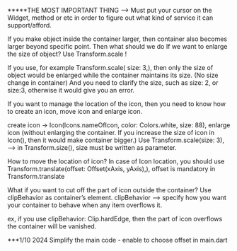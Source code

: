*****THE MOST IMPORTANT THING —> Must put your cursor on the Widget, method or etc in order to figure out what kind of service it can support/afford.

If you make object inside the container larger, then container also becomes larger beyond specific point.
Then what should we do If we want to enlarge the size of object?
Use Transform.scale !

If you use, for example Transform.scale( size: 3,), then only the size of object would be enlarged while the container maintains its size. (No size change in container)
And you need to clarify the size, such as size: 2, or size:3, otherwise it would give you an error.

If you want to manage the location of the icon, then you need to know how to create an icon, move icon and enlarge icon.

create icon -> Icon(Icons.nameOfIcon, color: Colors.white, size: 88),
enlarge icon (without enlarging the container. If you increase the size of icon in Icon(), then it would make container bigger.) 
Use Transform.scale(size: 3), —> in Transform.size(), size must be written as parameter.


How to move the location of icon?
In case of Icon location, you should use Transform.translate(offset: Offset(xAxis, yAxis),),
offset is mandatory in Transform.translate


What if you want to cut off the part of icon outside the container?
Use clipBehavior as container’s element.
clipBehavior —> specify how you want your container to behave when any item overflows it.

ex, if you use clipBehavior: Clip.hardEdge, then the part of icon overflows the container will be vanished.

***1/10 2024
Simplify the main code - enable to choose offset in main.dart

